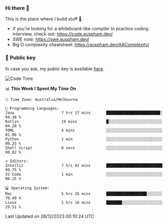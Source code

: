 ### Hi there 👋

This is the place where I build stuff 👀. 

- If you're looking for a whiteboard-like compiler to practice coding interview, check out: https://code.auspham.dev/
- SWE note: https://swe.auspham.dev/
- Big O complexity cheatsheet: https://auspham.dev/AAComplexity/

### 🔑 Public key

In case you ask, my public key is available [here](https://public.auspham.dev/).

<!--START_SECTION:waka-->
![Code Time](http://img.shields.io/badge/Code%20Time-1%2C159%20hrs%2027%20mins-blue)

📊 **This Week I Spent My Time On** 

```text
🕑︎ Time Zone: Australia/Melbourne

💬 Programming Languages: 
Java                     7 hrs 17 mins       ████████████████████████░   94.38 % 
Kotlin                   19 mins             █░░░░░░░░░░░░░░░░░░░░░░░░   04.28 % 
TOML                     4 mins              ░░░░░░░░░░░░░░░░░░░░░░░░░   01.06 % 
Python                   1 min               ░░░░░░░░░░░░░░░░░░░░░░░░░   00.25 % 
Shell Script             0 secs              ░░░░░░░░░░░░░░░░░░░░░░░░░   00.02 % 

🔥 Editors: 
IntelliJ                 7 hrs 42 mins       █████████████████████████   99.75 % 
VS Code                  1 min               ░░░░░░░░░░░░░░░░░░░░░░░░░   00.25 % 

💻 Operating System: 
Mac                      5 hrs 26 mins       ██████████████████░░░░░░░   70.49 % 
Linux                    2 hrs 16 mins       ███████░░░░░░░░░░░░░░░░░░   29.51 % 
```


 Last Updated on 28/12/2023 00:10:24 UTC
<!--END_SECTION:waka-->

<!--
**rockmanvnx6/rockmanvnx6** is a ✨ _special_ ✨ repository because its `README.md` (this file) appears on your GitHub profile.

Here are some ideas to get you started:

- 🔭 I’m currently working on ...
- 🌱 I’m currently learning ...
- 👯 I’m looking to collaborate on ...
- 🤔 I’m looking for help with ...
- 💬 Ask me about ...
- 📫 How to reach me: ...
- 😄 Pronouns: ...
- ⚡ Fun fact: ...
-->
